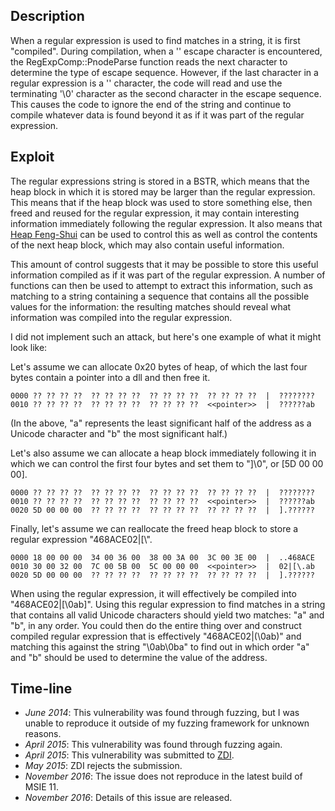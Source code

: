 Description
-----------
When a regular expression is used to find matches in a string, it is first
"compiled". During compilation, when a '\' escape character is encountered, 
the RegExpComp::PnodeParse function reads the next character to determine the
type of escape sequence. However, if the last character in a regular expression
is a '\' character, the code will read and use the terminating '\0' character
as the second character in the escape sequence. This causes the code to ignore
the end of the string and continue to compile whatever data is found beyond it
as if it was part of the regular expression.

Exploit
-------
The regular expressions string is stored in a BSTR, which means that the heap
block in which it is stored may be larger than the regular expression. This
means that if the heap block was used to store something else, then freed and
reused for the regular expression, it may contain interesting information
immediately following the regular expression. It also means that
[Heap Feng-Shui][] can be used to control this as well as control the contents
of the next heap block, which may also contain useful information.

[Heap Feng-Shui]:https://www.blackhat.com/presentations/bh-europe-07/Sotirov/Presentation/bh-eu-07-sotirov-apr19.pdf

This amount of control suggests that it may be possible to store this useful
information compiled as if it was part of the regular expression. A number of
functions can then be used to attempt to extract this information, such as
matching to a string containing a sequence that contains all the possible
values for the information: the resulting matches should reveal what
information was compiled into the regular expression.

I did not implement such an attack, but here's one example of what it might look
like:

Let's assume we can allocate 0x20 bytes of heap, of which the last four bytes
contain a pointer into a dll and then free it.
```
0000 ?? ?? ?? ??  ?? ?? ?? ??  ?? ?? ?? ??  ?? ?? ?? ??  |  ????????
0010 ?? ?? ?? ??  ?? ?? ?? ??  ?? ?? ?? ??  <<pointer>>  |  ??????ab
```
(In the above, "a" represents the least significant half of the address as a
Unicode character and "b" the most significant half.)

Let's also assume we can allocate a heap block immediately following it in which
we can control the first four bytes and set them to "]\0", or [5D 00 00 00].
```
0000 ?? ?? ?? ??  ?? ?? ?? ??  ?? ?? ?? ??  ?? ?? ?? ??  |  ????????
0010 ?? ?? ?? ??  ?? ?? ?? ??  ?? ?? ?? ??  <<pointer>>  |  ??????ab
0020 5D 00 00 00  ?? ?? ?? ??  ?? ?? ?? ??  ?? ?? ?? ??  |  ].??????
```

Finally, let's assume we can reallocate the freed heap block to store a regular
expression "468ACE02|[\\".
```
0000 18 00 00 00  34 00 36 00  38 00 3A 00  3C 00 3E 00  |  ..468ACE
0010 30 00 32 00  7C 00 5B 00  5C 00 00 00  <<pointer>>  |  02|[\.ab
0020 5D 00 00 00  ?? ?? ?? ??  ?? ?? ?? ??  ?? ?? ?? ??  |  ].??????
```

When using the regular expression, it will effectively be compiled into
"468ACE02|[\0ab]". Using this regular expression to find matches in a string
that contains all valid Unicode characters should yield two matches: "a" and
"b", in any order. You could then do the entire thing over and construct
compiled regular expression that is effectively "468ACE02|(\0ab)" and matching
this against the string "\0ab\0ba" to find out in which order "a" and "b"
should be used to determine the value of the address.

Time-line
---------
* *June 2014*: This vulnerability was found through fuzzing, but I was unable
  to reproduce it outside of my fuzzing framework for unknown reasons.
* *April 2015*: This vulnerability was found through fuzzing again.
* *April 2015*: This vulnerability was submitted to [ZDI][].
* *May 2015*: ZDI rejects the submission.
* *November 2016*: The issue does not reproduce in the latest build of MSIE 11.
* *November 2016*: Details of this issue are released.

[ZDI]: http://www.zerodayinitiative.com/

